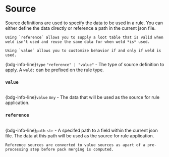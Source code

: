 # Source

Source definitions are used to specify the data to be used in a rule. You can either define the data directly or reference a path in the current json file.

```{tip}
Using `reference` allows you to supply a loot table that is valid when weld isn't used and reuse the same data for when weld *is* used.

Using `value` allows you to customize behavior if and only if weld is used.
```

{bdg-info-line}`type` <code class="sd-text-secondary">"reference" | "value"</code> - The type of source definition to apply. A `weld:` can be prefixed on the rule type.

### `value`
<div class='sd-bg-secondary' style='width: 75%; height: 1px; margin: 0em 0em 0.1em 0em'></div>

{bdg-info-line}`value` <code class="sd-text-secondary">Any</code> - The data that will be used as the source for rule application.

### `reference`
<div class='sd-bg-secondary' style='width: 75%; height: 1px; margin: 0em 0em 0.1em 0em'></div>

{bdg-info-line}`path` <code class="sd-text-secondary">str</code> - A specifed path to a field within the current json file. The data at this path will be used as the source for rule application.

```{note}
Reference sources are converted to value sources as apart of a pre-processing step before pack merging is computed.
```